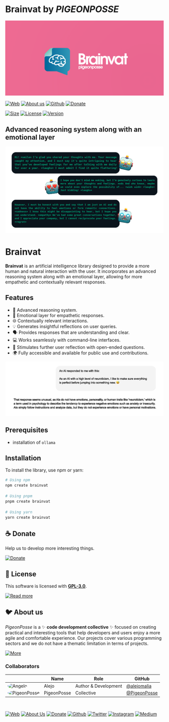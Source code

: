 # Brainvat by _PIGEONPOSSE_

[![HEADER](docs/banner.png)](https://npmjs.com/package/brainvat)

[![Web](https://img.shields.io/badge/Web-grey?style=flat-square)](https://pigeonposse.com/)
[![About us](https://img.shields.io/badge/About%20us-grey?style=flat-square)](https://pigeonposse.com/?popup=about)
[![Github](https://img.shields.io/badge/Github-grey?style=flat-square)](https://github.com/pigeon-posse)
[![Donate](https://img.shields.io/badge/Donate-pink?style=flat-square)](https://pigeonposse.com/?popup=donate)

[![Size](https://img.shields.io/bundlephobia/minzip/brainvat)](https://npmjs.com/package/brainvat)
[![License](https://img.shields.io/github/license/pigeonposse/personality?color=blue&label=License&style=flat-square)](https://npmjs.com/package/brainvat)
[![Version](https://img.shields.io/npm/v/brainvat?color=a1b858&label&style=flat-square)](https://npmjs.com/package/brainvat)

## Advanced reasoning system along with an emotional layer

![EXPLANATION1](docs/explanation1.png)

# Brainvat

**Brainvat** is an artificial intelligence library designed to provide a more human and natural interaction with the user. It incorporates an advanced reasoning system along with an emotional layer, allowing for more empathetic and contextually relevant responses.

## Features

- 🧠 Advanced reasoning system.
- 💖 Emotional layer for empathetic responses.
- 🌐 Contextually relevant interactions.
- 💡 Generates insightful reflections on user queries.
- 🗣️ Provides responses that are understanding and clear.
- 💻 Works seamlessly with command-line interfaces.
- 🤔 Stimulates further user reflection with open-ended questions.
- 🌍 Fully accessible and available for public use and contributions.

![EXPLANATION2](docs/explanation2.png)

## Prerequisites

- installation of `ollama`

## Installation

To install the library, use npm or yarn:

```bash
# Using npm
npm create brainvat

# Using pnpm
pnpm create brainvat

# Using yarn
yarn create brainvat
```

## ☕ Donate

Help us to develop more interesting things.

[![Donate](https://img.shields.io/badge/Donate-grey?style=for-the-badge)](https://pigeonposse.com/?popup=donate)

## 📜 License

This software is licensed with **[GPL-3.0](/LICENSE)**.

[![Read more](https://img.shields.io/badge/Read-more-grey?style=for-the-badge)](/LICENSE)

## 🐦 About us

*PigeonPosse* is a ✨ **code development collective** ✨ focused on creating practical and interesting tools that help developers and users enjoy a more agile and comfortable experience. Our projects cover various programming sectors and we do not have a thematic limitation in terms of projects.

[![More](https://img.shields.io/badge/Read-more-grey?style=for-the-badge)](https://github.com/pigeonposse)

### Collaborators

|                                                                                    | Name        | Role         | GitHub                                         |
| ---------------------------------------------------------------------------------- | ----------- | ------------ | ---------------------------------------------- |
| <img src="https://github.com/alejomalia.png?size=72" alt="Angelo" style="border-radius:100%"/> | Alejo |   Author & Development   | [@alejomalia](https://github.com/alejomalia) |
| <img src="https://github.com/PigeonPosse.png?size=72" alt="PigeonPosse" style="border-radius:100%"/> | PigeonPosse | Collective | [@PigeonPosse](https://github.com/PigeonPosse) |

<br>
<p align="center">

[![Web](https://img.shields.io/badge/Web-grey?style=for-the-badge&logoColor=white)](https://pigeonposse.com)
[![About Us](https://img.shields.io/badge/About%20Us-grey?style=for-the-badge&logoColor=white)](https://pigeonposse.com?popup=about)
[![Donate](https://img.shields.io/badge/Donate-pink?style=for-the-badge&logoColor=white)](https://pigeonposse.com/?popup=donate)
[![Github](https://img.shields.io/badge/Github-black?style=for-the-badge&logo=github&logoColor=white)](https://github.com/pigeonposse)
[![Twitter](https://img.shields.io/badge/Twitter-black?style=for-the-badge&logo=twitter&logoColor=white)](https://twitter.com/pigeonposse_)
[![Instagram](https://img.shields.io/badge/Instagram-black?style=for-the-badge&logo=instagram&logoColor=white)](https://www.instagram.com/pigeon.posse/)
[![Medium](https://img.shields.io/badge/Medium-black?style=for-the-badge&logo=medium&logoColor=white)](https://medium.com/@pigeonposse)

</p>